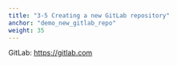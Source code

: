 ```yaml
---
title: "3-5 Creating a new GitLab repository"
anchor: "demo_new_gitlab_repo"
weight: 35
---
```


GitLab: https://gitlab.com
